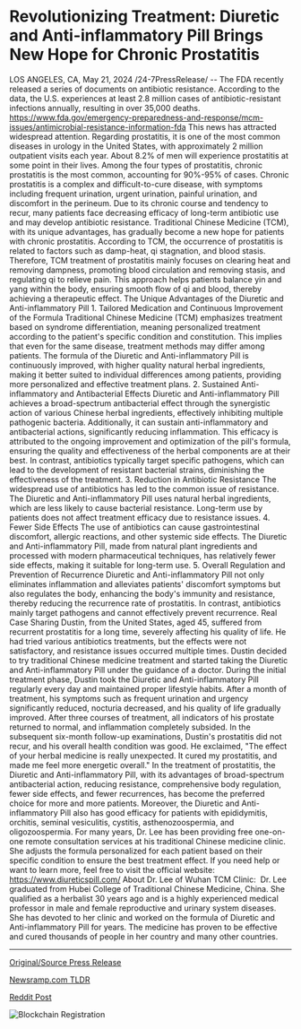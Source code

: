 # Revolutionizing Treatment: Diuretic and Anti-inflammatory Pill Brings New Hope for Chronic Prostatitis

LOS ANGELES, CA, May 21, 2024 /24-7PressRelease/ -- The FDA recently released a series of documents on antibiotic resistance. According to the data, the U.S. experiences at least 2.8 million cases of antibiotic-resistant infections annually, resulting in over 35,000 deaths. https://www.fda.gov/emergency-preparedness-and-response/mcm-issues/antimicrobial-resistance-information-fda  This news has attracted widespread attention. Regarding prostatitis, it is one of the most common diseases in urology in the United States, with approximately 2 million outpatient visits each year. About 8.2% of men will experience prostatitis at some point in their lives. Among the four types of prostatitis, chronic prostatitis is the most common, accounting for 90%-95% of cases.  Chronic prostatitis is a complex and difficult-to-cure disease, with symptoms including frequent urination, urgent urination, painful urination, and discomfort in the perineum. Due to its chronic course and tendency to recur, many patients face decreasing efficacy of long-term antibiotic use and may develop antibiotic resistance. Traditional Chinese Medicine (TCM), with its unique advantages, has gradually become a new hope for patients with chronic prostatitis.  According to TCM, the occurrence of prostatitis is related to factors such as damp-heat, qi stagnation, and blood stasis. Therefore, TCM treatment of prostatitis mainly focuses on clearing heat and removing dampness, promoting blood circulation and removing stasis, and regulating qi to relieve pain. This approach helps patients balance yin and yang within the body, ensuring smooth flow of qi and blood, thereby achieving a therapeutic effect.  The Unique Advantages of the Diuretic and Anti-inflammatory Pill  1. Tailored Medication and Continuous Improvement of the Formula  Traditional Chinese Medicine (TCM) emphasizes treatment based on syndrome differentiation, meaning personalized treatment according to the patient's specific condition and constitution. This implies that even for the same disease, treatment methods may differ among patients. The formula of the Diuretic and Anti-inflammatory Pill is continuously improved, with higher quality natural herbal ingredients, making it better suited to individual differences among patients, providing more personalized and effective treatment plans.  2. Sustained Anti-inflammatory and Antibacterial Effects  Diuretic and Anti-inflammatory Pill achieves a broad-spectrum antibacterial effect through the synergistic action of various Chinese herbal ingredients, effectively inhibiting multiple pathogenic bacteria. Additionally, it can sustain anti-inflammatory and antibacterial actions, significantly reducing inflammation. This efficacy is attributed to the ongoing improvement and optimization of the pill's formula, ensuring the quality and effectiveness of the herbal components are at their best. In contrast, antibiotics typically target specific pathogens, which can lead to the development of resistant bacterial strains, diminishing the effectiveness of the treatment.  3. Reduction in Antibiotic Resistance  The widespread use of antibiotics has led to the common issue of resistance. The Diuretic and Anti-inflammatory Pill uses natural herbal ingredients, which are less likely to cause bacterial resistance. Long-term use by patients does not affect treatment efficacy due to resistance issues.  4. Fewer Side Effects  The use of antibiotics can cause gastrointestinal discomfort, allergic reactions, and other systemic side effects. The Diuretic and Anti-inflammatory Pill, made from natural plant ingredients and processed with modern pharmaceutical techniques, has relatively fewer side effects, making it suitable for long-term use.  5. Overall Regulation and Prevention of Recurrence  Diuretic and Anti-inflammatory Pill not only eliminates inflammation and alleviates patients' discomfort symptoms but also regulates the body, enhancing the body's immunity and resistance, thereby reducing the recurrence rate of prostatitis. In contrast, antibiotics mainly target pathogens and cannot effectively prevent recurrence.  Real Case Sharing  Dustin, from the United States, aged 45, suffered from recurrent prostatitis for a long time, severely affecting his quality of life. He had tried various antibiotics treatments, but the effects were not satisfactory, and resistance issues occurred multiple times. Dustin decided to try traditional Chinese medicine treatment and started taking the Diuretic and Anti-inflammatory Pill under the guidance of a doctor.  During the initial treatment phase, Dustin took the Diuretic and Anti-inflammatory Pill regularly every day and maintained proper lifestyle habits. After a month of treatment, his symptoms such as frequent urination and urgency significantly reduced, nocturia decreased, and his quality of life gradually improved. After three courses of treatment, all indicators of his prostate returned to normal, and inflammation completely subsided.  In the subsequent six-month follow-up examinations, Dustin's prostatitis did not recur, and his overall health condition was good. He exclaimed, "The effect of your herbal medicine is really unexpected. It cured my prostatitis, and made me feel more energetic overall."  In the treatment of prostatitis, the Diuretic and Anti-inflammatory Pill, with its advantages of broad-spectrum antibacterial action, reducing resistance, comprehensive body regulation, fewer side effects, and fewer recurrences, has become the preferred choice for more and more patients. Moreover, the Diuretic and Anti-inflammatory Pill also has good efficacy for patients with epididymitis, orchitis, seminal vesiculitis, cystitis, asthenozoospermia, and oligozoospermia.  For many years, Dr. Lee has been providing free one-on-one remote consultation services at his traditional Chinese medicine clinic. She adjusts the formula personalized for each patient based on their specific condition to ensure the best treatment effect. If you need help or want to learn more, feel free to visit the official website: https://www.diureticspill.com/  About Dr. Lee of Wuhan TCM Clinic:  Dr. Lee graduated from Hubei College of Traditional Chinese Medicine, China. She qualified as a herbalist 30 years ago and is a highly experienced medical professor in male and female reproductive and urinary system diseases. She has devoted to her clinic and worked on the formula of Diuretic and Anti-inflammatory Pill for years. The medicine has proven to be effective and cured thousands of people in her country and many other countries. 

---

[Original/Source Press Release](https://www.24-7pressrelease.com/press-release/511020/revolutionizing-treatment-diuretic-and-anti-inflammatory-pill-brings-new-hope-for-chronic-prostatitis)
                    

[Newsramp.com TLDR](None) 



[Reddit Post](https://www.reddit.com/r/HealthCareNewsInfo/comments/1cx1w5u/fda_data_reveals_antibiotic_resistance_crisis_tcm/) 



![Blockchain Registration](https://cdn.newsramp.app/24-7PressRelease/qrcode/245/21/riceb1tM.webp)